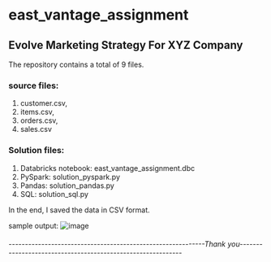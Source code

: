 # east_vantage_assignment
## Evolve Marketing Strategy For XYZ Company

The repository contains a total of 9 files.

### source files:
1. customer.csv,
2. items.csv,
3. orders.csv,
4. sales.csv

### Solution files:
1. Databricks notebook: east_vantage_assignment.dbc
2. PySpark: solution_pyspark.py
3. Pandas: solution_pandas.py
4. SQL: solution_sql.py


In the end, I saved the data in CSV format.

sample output:
![image](https://github.com/arnabghosh21/east_vantage_assignment/assets/56335708/4e2748ca-2776-4ca3-8bdc-6c281ae9ef9b)


###### ------------------------------------------------------------Thank you------------------------------------------------------------
